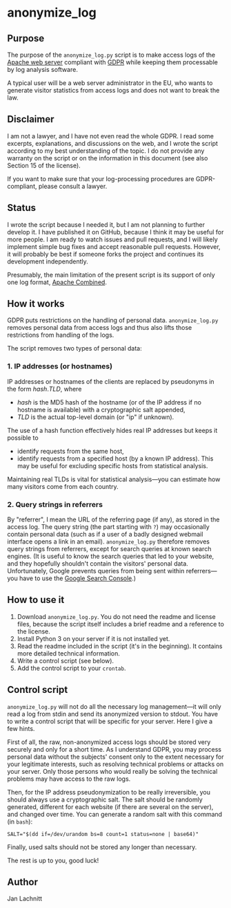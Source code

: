 # anonymize_log

## Purpose

The purpose of the `anonymize_log.py` script is to make access logs of the
[Apache web server](https://httpd.apache.org/) compliant with
[GDPR](https://eur-lex.europa.eu/eli/reg/2016/679/oj) while keeping them
processable by log analysis software.

A typical user will be a web server administrator in the EU, who wants to
generate visitor statistics from access logs and does not want to break the
law.

## Disclaimer

I am not a lawyer, and I have not even read the whole GDPR. I read some
excerpts, explanations, and discussions on the web, and I wrote the script
according to my best understanding of the topic. I do not provide any warranty
on the script or on the information in this document (see also Section 15 of
the license).

If you want to make sure that your log-processing procedures are
GDPR-compliant, please consult a lawyer.

## Status

I wrote the script because I needed it, but I am not planning to further
develop it. I have published it on GitHub, because I think it may be useful for
more people. I am ready to watch issues and pull requests, and I will likely
implement simple bug fixes and accept reasonable pull requests. However, it
will probably be best if someone forks the project and continues its
development independently.

Presumably, the main limitation of the present script is its support of only
one log format, [Apache
Combined](https://httpd.apache.org/docs/1.3/logs.html#combined).

## How it works

GDPR puts restrictions on the handling of personal data. `anonymize_log.py`
removes personal data from access logs and thus also lifts those restrictions
from handling of the logs.

The script removes two types of personal data:

### 1. IP addresses (or hostnames)

IP addresses or hostnames of the clients are replaced by pseudonyms in the form
_hash_._TLD_, where

* _hash_ is the MD5 hash of the hostname (or of the IP address if no hostname
  is available) with a cryptographic salt appended,
* _TLD_ is the actual top-level domain (or "ip" if unknown).

The use of a hash function effectively hides real IP addresses but keeps it
possible to

* identify requests from the same host,
* identify requests from a specified host (by a known IP address). This may be
  useful for excluding specific hosts from statistical analysis.

Maintaining real TLDs is vital for statistical analysis—you can estimate how
many visitors come from each country.

### 2. Query strings in referrers

By "referrer", I mean the URL of the referring page (if any), as stored in the
access log. The query string (the part starting with `?`) may occasionally
contain personal data (such as if a user of a badly designed webmail interface
opens a link in an email). `anonymize_log.py` therefore removes query strings
from referrers, except for search queries at known search engines. (It is
useful to know the search queries that led to your website, and they hopefully
shouldn't contain the visitors' personal data. Unfortunately, Google prevents
queries from being sent within referrers—you have to use the [Google Search
Console](https://search.google.com/search-console/about).)

## How to use it

1. Download `anonymize_log.py`. You do not need the readme and license files,
   because the script itself includes a brief readme and a reference to the
   license.
2. Install Python 3 on your server if it is not installed yet.
3. Read the readme included in the script (it's in the beginning). It contains
   more detailed technical information.
4. Write a control script (see below).
5. Add the control script to your `crontab`.

## Control script

`anonymize_log.py` will not do all the necessary log management—it will only
read a log from stdin and send its anonymized version to stdout. You have to
write a control script that will be specific for your server. Here I give a few
hints.

First of all, the raw, non-anonymized access logs should be stored very
securely and only for a short time. As I understand GDPR, you may process
personal data without the subjects' consent only to the extent necessary for
your legitimate interests, such as resolving technical problems or attacks on
your server. Only those persons who would really be solving the technical
problems may have access to the raw logs.

Then, for the IP address pseudonymization to be really irreversible, you should
always use a cryptographic salt. The salt should be randomly generated,
different for each website (if there are several on the server), and changed
over time. You can generate a random salt with this command (in `bash`):

`SALT="$(dd if=/dev/urandom bs=8 count=1 status=none | base64)"`

Finally, used salts should not be stored any longer than necessary.

The rest is up to you, good luck!

## Author

Jan Lachnitt
